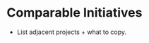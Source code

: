 <!-- status: stub; target: 150+ words -->
<!-- status: stub; target: 150+ words -->
<!-- status: stub; target: 150+ words -->
# Comparable Initiatives

- List adjacent projects + what to copy.



